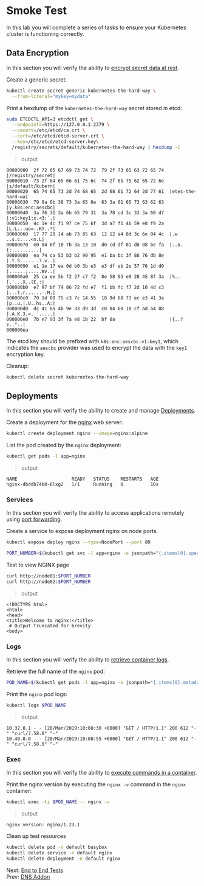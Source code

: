 # Smoke Test

In this lab you will complete a series of tasks to ensure your Kubernetes cluster is functioning correctly.

## Data Encryption

[//]: # (host:controlplane01)

In this section you will verify the ability to [encrypt secret data at rest](https://kubernetes.io/docs/tasks/administer-cluster/encrypt-data/#verifying-that-data-is-encrypted).

Create a generic secret:

```bash
kubectl create secret generic kubernetes-the-hard-way \
  --from-literal="mykey=mydata"
```

Print a hexdump of the `kubernetes-the-hard-way` secret stored in etcd:

```bash
sudo ETCDCTL_API=3 etcdctl get \
  --endpoints=https://127.0.0.1:2379 \
  --cacert=/etc/etcd/ca.crt \
  --cert=/etc/etcd/etcd-server.crt \
  --key=/etc/etcd/etcd-server.key\
  /registry/secrets/default/kubernetes-the-hard-way | hexdump -C
```

> output

```
00000000  2f 72 65 67 69 73 74 72  79 2f 73 65 63 72 65 74  |/registry/secret|
00000010  73 2f 64 65 66 61 75 6c  74 2f 6b 75 62 65 72 6e  |s/default/kubern|
00000020  65 74 65 73 2d 74 68 65  2d 68 61 72 64 2d 77 61  |etes-the-hard-wa|
00000030  79 0a 6b 38 73 3a 65 6e  63 3a 61 65 73 63 62 63  |y.k8s:enc:aescbc|
00000040  3a 76 31 3a 6b 65 79 31  3a 78 cd 3c 33 3a 60 d7  |:v1:key1:x.<3:`.|
00000050  4c 1e 4c f1 97 ce 75 6f  3d a7 f1 4b 59 e8 f9 2a  |L.L...uo=..KY..*|
00000060  17 77 20 14 ab 73 85 63  12 12 a4 8d 3c 6e 04 4c  |.w ..s.c....<n.L|
00000070  e0 84 6f 10 7b 3a 13 10  d0 cd df 81 d0 08 be fa  |..o.{:..........|
00000080  ea 74 ca 53 b3 b2 90 95  e1 ba bc 3f 88 76 db 8e  |.t.S.......?.v..|
00000090  e1 1e 17 ea 0d b0 3b e3  e3 df eb 2e 57 76 1d d0  |......;.....Wv..|
000000a0  25 ca ee 5b f2 27 c7 f2  8e 58 93 e9 28 45 8f 3a  |%..[.'...X..(E.:|
000000b0  e7 97 bf 74 86 72 fd e7  f1 bb fc f7 2d 10 4d c3  |...t.r......-.M.|
000000c0  70 1d 08 75 c3 7c 14 55  18 9d 68 73 ec e3 41 3a  |p..u.|.U..hs..A:|
000000d0  dc 41 8a 4b 9e 33 d9 3d  c0 04 60 10 cf ad a4 88  |.A.K.3.=..`.....|
000000e0  7b e7 93 3f 7a e8 1b 22  bf 0a                    |{..?z.."..|
000000ea
```

The etcd key should be prefixed with `k8s:enc:aescbc:v1:key1`, which indicates the `aescbc` provider was used to encrypt the data with the `key1` encryption key.

Cleanup:
```bash
kubectl delete secret kubernetes-the-hard-way
```

## Deployments

In this section you will verify the ability to create and manage [Deployments](https://kubernetes.io/docs/concepts/workloads/controllers/deployment/).

Create a deployment for the [nginx](https://nginx.org/en/) web server:

```bash
kubectl create deployment nginx --image=nginx:alpine
```

[//]: # (command:kubectl wait deployment -n default nginx --for condition=Available=True --timeout=90s)

List the pod created by the `nginx` deployment:

```bash
kubectl get pods -l app=nginx
```

> output

```
NAME                    READY   STATUS    RESTARTS   AGE
nginx-dbddb74b8-6lxg2   1/1     Running   0          10s
```

### Services

In this section you will verify the ability to access applications remotely using [port forwarding](https://kubernetes.io/docs/tasks/access-application-cluster/port-forward-access-application-cluster/).

Create a service to expose deployment nginx on node ports.

```bash
kubectl expose deploy nginx --type=NodePort --port 80
```

[//]: # (command:sleep 2)

```bash
PORT_NUMBER=$(kubectl get svc -l app=nginx -o jsonpath="{.items[0].spec.ports[0].nodePort}")
```

Test to view NGINX page

```bash
curl http://node01:$PORT_NUMBER
curl http://node02:$PORT_NUMBER
```

> output

```
<!DOCTYPE html>
<html>
<head>
<title>Welcome to nginx!</title>
 # Output Truncated for brevity
<body>
```

### Logs

In this section you will verify the ability to [retrieve container logs](https://kubernetes.io/docs/concepts/cluster-administration/logging/).

Retrieve the full name of the `nginx` pod:

```bash
POD_NAME=$(kubectl get pods -l app=nginx -o jsonpath="{.items[0].metadata.name}")
```

Print the `nginx` pod logs:

```bash
kubectl logs $POD_NAME
```

> output

```
10.32.0.1 - - [20/Mar/2019:10:08:30 +0000] "GET / HTTP/1.1" 200 612 "-" "curl/7.58.0" "-"
10.40.0.0 - - [20/Mar/2019:10:08:55 +0000] "GET / HTTP/1.1" 200 612 "-" "curl/7.58.0" "-"
```

### Exec

In this section you will verify the ability to [execute commands in a container](https://kubernetes.io/docs/tasks/debug-application-cluster/get-shell-running-container/#running-individual-commands-in-a-container).

Print the nginx version by executing the `nginx -v` command in the `nginx` container:

```bash
kubectl exec -ti $POD_NAME -- nginx -v
```

> output

```
nginx version: nginx/1.23.1
```

Clean up test resources


```bash
kubectl delete pod -n default busybox
kubectl delete service -n default nginx
kubectl delete deployment -n default nginx
```

Next: [End to End Tests](17-e2e-tests.md)</br>
Prev: [DNS Addon](15-dns-addon.md)
